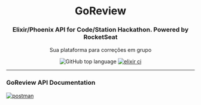 <h1 align="center">
  GoReview
</h1>

<h3 align="center">
  Elixir/Phoenix API for Code/Station Hackathon. Powered by RocketSeat
</h3>

<p align="center">Sua plataforma para correções em grupo</p>

<p align="center">
  <img alt="GitHub top language" src="https://img.shields.io/github/languages/top/GoReview/GoReviewAPI?color=ff69b4&logo=elixir">

  <a href="https://github.com/GoReview/GoReviewAPI/actions/workflows/elixir.yml" target="_blank" rel="noopener noreferrer">
    <img alt="elixir ci" src="https://github.com/GoReview/GoReviewAPI/actions/workflows/elixir.yml/badge.svg?branch=main">
  </a>
</p>

<hr>

### GoReview API Documentation

[![postman](https://img.shields.io/badge/documentation%20in-postman-orange?logo=postman)](https://documenter.getpostman.com/view/15643514/TzeWFT1o)